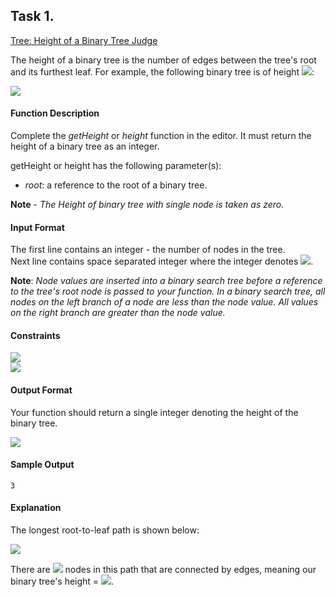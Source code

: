 
## Task 1.

[Tree: Height of a Binary Tree Judge](https://www.hackerrank.com/challenges/tree-height-of-a-binary-tree/problem)

The height of a binary tree is the number of edges between the tree's root and its furthest leaf. For example, the following binary tree is of height <img src="https://latex.codecogs.com/svg.latex?\Large&space;2">:

![](https://github.com/andy489/Data_Structures_and_Algorithms_CPP/blob/master/assets/BST%20Height%2001.png)
#### Function Description

Complete the *getHeight* or *height* function in the editor. It must return the height of a binary tree as an integer.

getHeight or height has the following parameter(s):

- *root*: a reference to the root of a binary tree.

**Note** - *The Height of binary tree with single node is taken as zero.*

#### Input Format

The first line contains an integer - the number of nodes in the tree.<br>
Next line contains  space separated integer where the integer denotes <img src="https://latex.codecogs.com/svg.latex?\Large&space;node.data[i]">.

**Note**: *Node values are inserted into a binary search tree before a reference to the tree's root node is passed to your function. In a binary search tree, all nodes on the left branch of a node are less than the node value. All values on the right branch are greater than the node value.*

#### Constraints
<img src="https://latex.codecogs.com/svg.latex?\Large&space;1\le{node.data[i]}\le{20}"><br>
<img src="https://latex.codecogs.com/svg.latex?\Large&space;1\le{n}\le{20}"><br>

#### Output Format
Your function should return a single integer denoting the height of the binary tree.

![](https://github.com/andy489/Data_Structures_and_Algorithms_CPP/blob/master/assets/BST%20Height%2002.png)

#### Sample Output

```
3
```

#### Explanation

The longest root-to-leaf path is shown below:

![](https://github.com/andy489/Data_Structures_and_Algorithms_CPP/blob/master/assets/BST%20Height%2003.png)

There are <img src="https://latex.codecogs.com/svg.latex?\Large&space;4"> nodes in this path that are connected by  edges, meaning our binary tree's height = <img src="https://latex.codecogs.com/svg.latex?\Large&space;3">.

